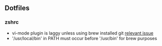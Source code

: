 ## Dotfiles

### zshrc

- vi-mode plugin is laggy unless using brew installed git [relevant issue](https://github.com/robbyrussell/oh-my-zsh/issues/2189)
- '/usr/local/bin' in PATH must occur before '/usr/bin' for brew purposes





